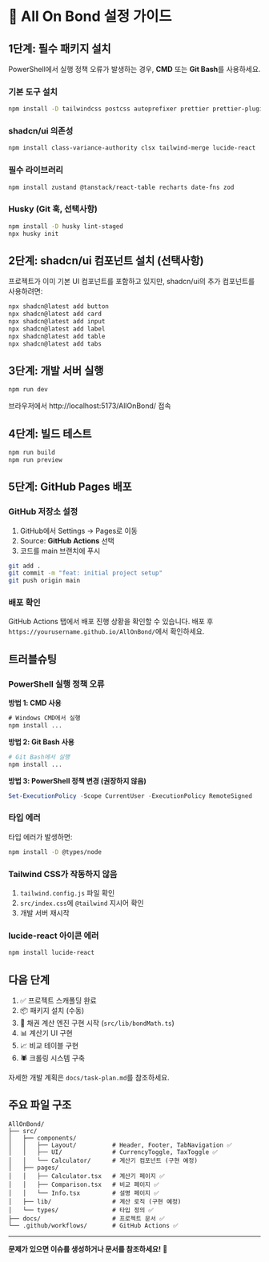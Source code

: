 # 🚀 All On Bond 설정 가이드

## 1단계: 필수 패키지 설치

PowerShell에서 실행 정책 오류가 발생하는 경우, **CMD** 또는 **Git Bash**를 사용하세요.

### 기본 도구 설치

```bash
npm install -D tailwindcss postcss autoprefixer prettier prettier-plugin-tailwindcss
```

### shadcn/ui 의존성

```bash
npm install class-variance-authority clsx tailwind-merge lucide-react
```

### 필수 라이브러리

```bash
npm install zustand @tanstack/react-table recharts date-fns zod
```

### Husky (Git 훅, 선택사항)

```bash
npm install -D husky lint-staged
npx husky init
```

## 2단계: shadcn/ui 컴포넌트 설치 (선택사항)

프로젝트가 이미 기본 UI 컴포넌트를 포함하고 있지만, shadcn/ui의 추가 컴포넌트를 사용하려면:

```bash
npx shadcn@latest add button
npx shadcn@latest add card
npx shadcn@latest add input
npx shadcn@latest add label
npx shadcn@latest add table
npx shadcn@latest add tabs
```

## 3단계: 개발 서버 실행

```bash
npm run dev
```

브라우저에서 http://localhost:5173/AllOnBond/ 접속

## 4단계: 빌드 테스트

```bash
npm run build
npm run preview
```

## 5단계: GitHub Pages 배포

### GitHub 저장소 설정

1. GitHub에서 Settings → Pages로 이동
2. Source: **GitHub Actions** 선택
3. 코드를 main 브랜치에 푸시

```bash
git add .
git commit -m "feat: initial project setup"
git push origin main
```

### 배포 확인

GitHub Actions 탭에서 배포 진행 상황을 확인할 수 있습니다.
배포 후 `https://yourusername.github.io/AllOnBond/`에서 확인하세요.

## 트러블슈팅

### PowerShell 실행 정책 오류

**방법 1: CMD 사용**

```cmd
# Windows CMD에서 실행
npm install ...
```

**방법 2: Git Bash 사용**

```bash
# Git Bash에서 실행
npm install ...
```

**방법 3: PowerShell 정책 변경 (권장하지 않음)**

```powershell
Set-ExecutionPolicy -Scope CurrentUser -ExecutionPolicy RemoteSigned
```

### 타입 에러

타입 에러가 발생하면:

```bash
npm install -D @types/node
```

### Tailwind CSS가 작동하지 않음

1. `tailwind.config.js` 파일 확인
2. `src/index.css`에 `@tailwind` 지시어 확인
3. 개발 서버 재시작

### lucide-react 아이콘 에러

```bash
npm install lucide-react
```

## 다음 단계

1. ✅ 프로젝트 스캐폴딩 완료
2. 📦 패키지 설치 (수동)
3. 🧮 채권 계산 엔진 구현 시작 (`src/lib/bondMath.ts`)
4. 📊 계산기 UI 구현
5. 📈 비교 테이블 구현
6. 🕷️ 크롤링 시스템 구축

자세한 개발 계획은 `docs/task-plan.md`를 참조하세요.

## 주요 파일 구조

```
AllOnBond/
├── src/
│   ├── components/
│   │   ├── Layout/          # Header, Footer, TabNavigation ✅
│   │   ├── UI/              # CurrencyToggle, TaxToggle ✅
│   │   └── Calculator/      # 계산기 컴포넌트 (구현 예정)
│   ├── pages/
│   │   ├── Calculator.tsx   # 계산기 페이지 ✅
│   │   ├── Comparison.tsx   # 비교 페이지 ✅
│   │   └── Info.tsx         # 설명 페이지 ✅
│   ├── lib/                 # 계산 로직 (구현 예정)
│   └── types/               # 타입 정의 ✅
├── docs/                    # 프로젝트 문서 ✅
└── .github/workflows/       # GitHub Actions ✅
```

---

**문제가 있으면 이슈를 생성하거나 문서를 참조하세요!** 🎉
